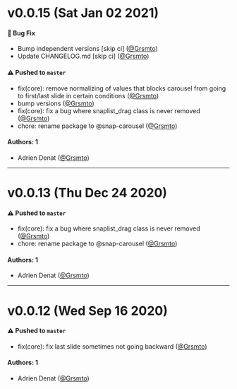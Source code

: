 # v0.0.15 (Sat Jan 02 2021)

#### 🐛 Bug Fix

- Bump independent versions \[skip ci\] ([@Grsmto](https://github.com/Grsmto))
- Update CHANGELOG.md \[skip ci\] ([@Grsmto](https://github.com/Grsmto))

#### ⚠️ Pushed to `master`

- fix(core): remove normalizing of values that blocks carousel from going to first/last slide in certain conditions ([@Grsmto](https://github.com/Grsmto))
- bump versions ([@Grsmto](https://github.com/Grsmto))
- fix(core): fix a bug where snaplist_drag class is never removed ([@Grsmto](https://github.com/Grsmto))
- chore: rename package to @snap-carousel ([@Grsmto](https://github.com/Grsmto))

#### Authors: 1

- Adrien Denat ([@Grsmto](https://github.com/Grsmto))

---

# v0.0.13 (Thu Dec 24 2020)

#### ⚠️ Pushed to `master`

- fix(core): fix a bug where snaplist_drag class is never removed ([@Grsmto](https://github.com/Grsmto))
- chore: rename package to @snap-carousel ([@Grsmto](https://github.com/Grsmto))

#### Authors: 1

- Adrien Denat ([@Grsmto](https://github.com/Grsmto))

---

# v0.0.12 (Wed Sep 16 2020)

#### ⚠️ Pushed to `master`

- fix(core): fix last slide sometimes not going backward ([@Grsmto](https://github.com/Grsmto))

#### Authors: 1

- Adrien Denat ([@Grsmto](https://github.com/Grsmto))
